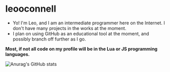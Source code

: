 # leooconnell
- Yo! I'm Leo, and I am an intermediate programmer here on the Internet. I don't have many projects in the works at the moment.
- I plan on using GitHub as an educational tool at the moment, and possibly branch off further as I go.

**Most, if not all code on my profile will be in the Lua or JS programming languages.**

![Anurag's GitHub stats](https://github-readme-stats.vercel.app/api?username=leooconnell&show_icons=true&theme=radical)
